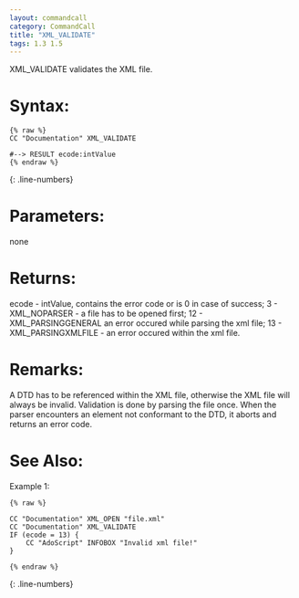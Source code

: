 ```yaml
---
layout: commandcall
category: CommandCall
title: "XML_VALIDATE"
tags: 1.3 1.5
---
```


XML_VALIDATE validates the XML file.

# Syntax:  

```adoscript
{% raw %}
CC "Documentation" XML_VALIDATE

#--> RESULT ecode:intValue 
{% endraw %}
```
{: .line-numbers}

# Parameters:  

none

# Returns:  

ecode - intValue, contains the error code or is 0 in case of success; 3 - XML_NOPARSER - a file has to be opened first; 12 - XML_PARSINGGENERAL an error occured while parsing the xml file; 13 - XML_PARSINGXMLFILE - an error occured within the xml file.

# Remarks:

A DTD has to be referenced within the XML file, otherwise the XML file will always be invalid. Validation is done by parsing the file once. When the parser encounters an element not conformant to the DTD, it aborts and returns an error code.

# See Also:  



Example 1:

```adoscript
{% raw %}

CC "Documentation" XML_OPEN "file.xml"
CC "Documentation" XML_VALIDATE
IF (ecode = 13) {
    CC "AdoScript" INFOBOX "Invalid xml file!"
}

{% endraw %}
```
{: .line-numbers}

